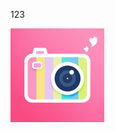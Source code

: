 123

![image text](https://raw.githubusercontent.com/likewind2021/static/master/images/com.cartoon.photomaker.editor.jpg)

